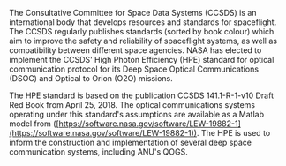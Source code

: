 The Consultative Committee for Space Data Systems (CCSDS) is an international body that develops resources and standards for spaceflight. The CCSDS regularly publishes standards (sorted by book colour) which aim to improve the safety and reliability of spaceflight systems, as well as compatibility between different space agencies. NASA has elected to implement the CCSDS' High Photon Efficiency (HPE) standard for optical communication protocol for its Deep Space Optical Communications (DSOC) and Optical to Orion (O2O) missions.
 
The HPE standard is based on the publication CCSDS 141.1-R-1-v10 Draft Red Book from April 25, 2018. The optical communications systems operating under this standard's assumptions are available as a Matlab model from ([https://software.nasa.gov/software/LEW-19882-1](https://software.nasa.gov/software/LEW-19882-1)). The HPE is used to inform the construction and implementation of several deep space communication systems, including ANU's QOGS.
